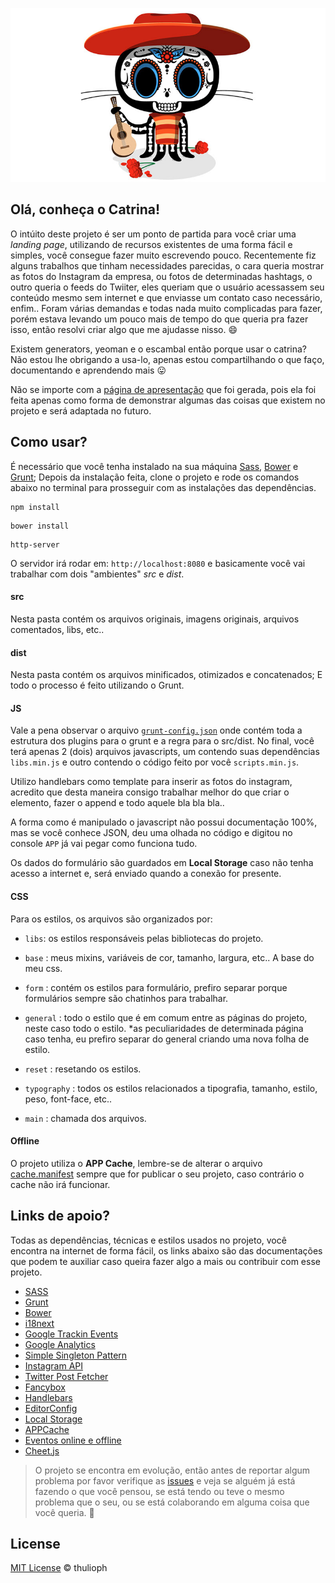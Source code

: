 ![Catrina](catrina.jpg "Catrina")

## Olá, conheça o Catrina!

O intúito deste projeto é ser um ponto de partida para você criar uma *landing page*, utilizando de recursos existentes de uma forma fácil e simples, você consegue fazer muito escrevendo pouco. Recentemente fiz alguns trabalhos que tinham necessidades parecidas, o cara queria mostrar as fotos do Instagram da empresa, ou fotos de determinadas hashtags, o outro queria o feeds do Twiiter, eles queriam que o usuário acessassem seu conteúdo mesmo sem internet e que enviasse um contato caso necessário, enfim.. Foram várias demandas e todas nada muito complicadas para fazer, porém estava levando um pouco mais de tempo do que queria pra fazer isso, então resolvi criar algo que me ajudasse nisso. :smile:

Existem generators, yeoman e o escambal então porque usar o catrina? Não estou lhe obrigando a usa-lo, apenas estou compartilhando o que faço, documentando e aprendendo mais :stuck_out_tongue:

Não se importe com a [página de apresentação](http://thulioph.github.io/catrina) que foi gerada, pois ela foi feita apenas como forma de demonstrar algumas das coisas que existem no projeto e será adaptada no futuro.

## Como usar?

É necessário que você tenha instalado na sua máquina [Sass](http://sass-lang.com), [Bower](http://bower.io/) e [Grunt](http://gruntjs.com/); Depois da instalação feita, clone o projeto e rode os comandos abaixo no terminal para prosseguir com as instalações das dependências.

```
npm install
```

```
bower install
```

```
http-server
```

O servidor irá rodar em: `http://localhost:8080` e basicamente você vai trabalhar com dois "ambientes" *src* e *dist*.

#### src
Nesta pasta contém os arquivos originais, imagens originais, arquivos comentados, libs, etc..

#### dist
Nesta pasta contém os arquivos minificados, otimizados e concatenados; E todo o processo é feito utilizando o Grunt.

#### JS

Vale a pena observar o arquivo [`grunt-config.json`](https://github.com/thulioph/catrina/blob/master/grunt-config.json) onde contém toda a estrutura dos plugins para o grunt e a regra para o src/dist. No final, você terá apenas 2 (dois) arquivos javascripts, um contendo suas dependências `libs.min.js` e outro contendo o código feito por você `scripts.min.js`.

Utilizo handlebars como template para inserir as fotos do instagram, acredito que desta maneira consigo trabalhar melhor do que criar o elemento, fazer o append e todo aquele bla bla bla..

A forma como é manipulado o javascript não possui documentação 100%, mas se você conhece JSON, deu uma olhada no código e digitou no console `APP` já vai pegar como funciona tudo.

Os dados do formulário são guardados em **Local Storage** caso não tenha acesso a internet e, será enviado quando a conexão for presente.


#### CSS

Para os estilos, os arquivos são organizados por:

- `libs`: os estilos responsáveis pelas bibliotecas do projeto.

- `base` : meus mixins, variáveis de cor, tamanho, largura, etc.. A base do meu css.

- `form` : contém os estilos para formulário, prefiro separar porque formulários sempre são chatinhos para trabalhar.

- `general` : todo o estilo que é em comum entre as páginas do projeto, neste caso todo o estilo. *as peculiaridades de determinada página caso tenha, eu prefiro separar do general criando uma nova folha de estilo.

- `reset` : resetando os estilos.

- `typography` : todos os estilos relacionados a tipografia, tamanho, estilo, peso, font-face, etc..

- `main` : chamada dos arquivos.

#### Offline

O projeto utiliza o **APP Cache**, lembre-se de alterar o arquivo [cache.manifest](https://github.com/thulioph/catrina/blob/master/cache.manifest) sempre que for publicar o seu projeto, caso contrário o cache não irá funcionar.

## Links de apoio?

Todas as dependências, técnicas e estilos usados no projeto, você encontra na internet de forma fácil, os links abaixo são das documentações que podem te auxiliar caso queira fazer algo a mais ou contribuir com esse projeto.

- [SASS](http://sass-lang.com/)
- [Grunt](http://gruntjs.com/)
- [Bower](http://bower.io/)
- [i18next](http://i18next.com/)
- [Google Trackin Events](https://developers.google.com/analytics/devguides/collection/gajs/)
- [Google Analytics](http://www.google.com/analytics/)
- [Simple Singleton Pattern](https://github.com/simplesingleton)
- [Instagram API](http://instagram.com/developer/)
- [Twitter Post Fetcher](https://github.com/jasonmayes/Twitter-Post-Fetcher)
- [Fancybox](http://fancyapps.com/fancybox/)
- [Handlebars](http://handlebarsjs.com/)
- [EditorConfig](http://editorconfig.org/)
- [Local Storage](http://diveintohtml5.com.br/storage.html)
- [APPCache](http://www.html5rocks.com/pt/tutorials/appcache/beginner/)
- [Eventos online e offline](https://developer.mozilla.org/pt-BR/docs/Online_and_offline_events)
- [Cheet.js](http://namuol.github.io/cheet.js/)


> O projeto se encontra em evolução, então antes de reportar algum problema por favor verifique as [issues](https://github.com/thulioph/catrina/issues) e veja se alguém já está fazendo o que você pensou, se está tendo ou teve o mesmo problema que o seu, ou se está colaborando em alguma coisa que você queria. :cop:

## License

[MIT License](http://thulioph.mit-license.org/) © thulioph
